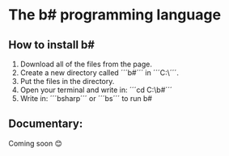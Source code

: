 # The b# programming language

## How to install b#
1. Download all of the files from the page.
2. Create a new directory called ´´´b#´´´ in ´´´C:\´´´.
3. Put the files in the directory.
4. Open your terminal and write in: ´´´cd C:\b#´´´
5. Write in: ´´´bsharp´´´ or ´´´bs´´´ to run b#

## Documentary:
Coming soon 😊
